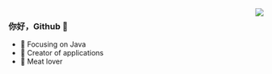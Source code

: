 <img align="right" src="https://github-readme-stats.vercel.app/api?username=chenpuhao&show_icons=true&icon_color=CE1D2D&text_color=718096&bg_color=ffffff&hide_title=true" />

### 你好，Github 👋

- :orange_book: Focusing on Java
- :hammer: Creator of applications
- :meat_on_bone: Meat lover
